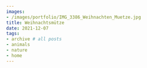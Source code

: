 ```yaml
---
images:
- /images/portfolio/IMG_3386_Weihnachten_Muetze.jpg
title: Weihnachtsmütze
date: 2021-12-07
tags:
- archive # all posts
- animals
- nature
- home
---
```

